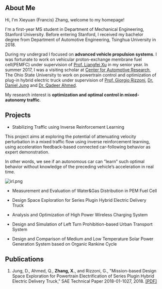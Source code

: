 ## About Me
Hi, I'm Xieyuan (Francis) Zhang, welcome to my homepage!

I'm a first-year MS student in Department of Mechanical Engineering, Stanford University. Before entering Stanford, I received my bachelor degree from Department of Automotive Engineering, Tsinghua University in 2018.

During my undergrad I focused on **advanced vehicle propulsion systems**. I was fortunate to work on vehicular proton-exchange membrane fuel cell(PEMFC) under supervision of [Prof. Liangfei Xu](https://scholar.google.com/citations?hl=zh-CN&user=jGWQpRkAAAAJ&view_op=list_works&sortby=pubdate) in my senior year. In summer 2017, I was a visiting scholar at [Center for Automotive Research](https://car.osu.edu), The Ohio State University to work on powertrain control and optimization of plug-in hybrid electric truck under supervision of [Prof. Giorgio Rizzoni](https://scholar.google.com/citations?user=jtephu8AAAAJ&hl=en), [Dr. Daniel Jung](http://users.isy.liu.se/en/fs/daner/) and [Dr. Qadeer Ahmed](https://scholar.google.com/citations?user=ZQost2wAAAAJ&hl=en).

My research interest is **optimization and optimal control in mixed-autonomy traffic**.

## Projects
- Stabilizing Traffic using Inverse Reinforcement Learning

This project aims at exploring the potential of attenuating velocity perturbation in a mixed traffic flow using inverse reinforcement learning, using acceleration feedback-based connected car-following behavior as expert demonstration.

In other words, we see if an autonomous car can ”learn” such optimal behavior without knowledge of the preceding vehicle’s acceleration in real time.

![irl.png](Francis777.github.io/assets/img/project_irl.jpg)

- Measurement and Evaluation of Water&Gas Distribution in PEM Fuel Cell

- Design Space Exploration for Series Plugin Hybrid Electric Delivery Truck

- Analysis and Optimization of High Power Wireless Charging System

- Design and Simulation of Left Turn Prohibition-based Urban Transport System

- Design and Comparison of Medium and Low Temperature Solar Power Generation System based on Organic Rankine Cycle

## Publications
1. Jung, D., Ahmed, Q., **Zhang, X.**, and Rizzoni, G., "Mission-based Design Space Exploration for Powertrain Electrification of Series Plugin Hybrid Electric Delivery Truck," SAE Technical Paper 2018-01-1027, 2018. [[PDF]](Francis777.github.io/assets/files/2018-01-1027.pdf)

<!---
```markdown
Syntax highlighted code block

# Header 1
## Header 2
### Header 3

- Bulleted
- List

1. Numbered
2. List

**Bold** and _Italic_ and `Code` text

[Link](url) and ![Image](src)
```
-->
